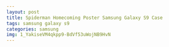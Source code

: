 ```yaml
---
layout: post
title: Spiderman Homecoming Poster Samsung Galaxy S9 Case
tags: samsung galaxy s9
categories: samsung
img: 1_YakiseVM4qkpp9-BdVf53uWojNB9HvN
---
```

